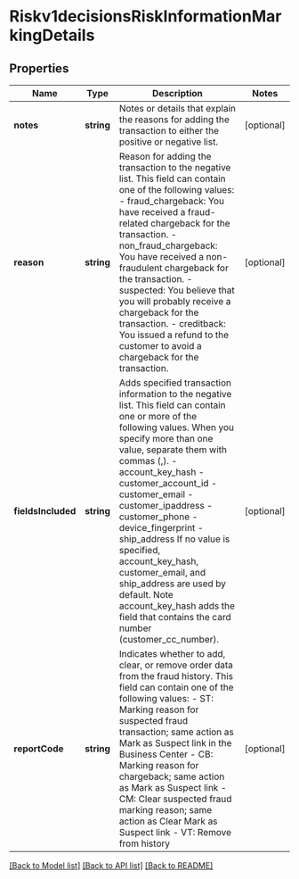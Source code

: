 # Riskv1decisionsRiskInformationMarkingDetails

## Properties
Name | Type | Description | Notes
------------ | ------------- | ------------- | -------------
**notes** | **string** | Notes or details that explain the reasons for adding the transaction to either the positive or negative list. | [optional] 
**reason** | **string** | Reason for adding the transaction to the negative list. This field can contain one of the following values: - fraud_chargeback: You have received a fraud-related chargeback for the transaction. - non_fraud_chargeback: You have received a non-fraudulent chargeback for the transaction. - suspected: You believe that you will probably receive a chargeback for the transaction. - creditback: You issued a refund to the customer to avoid a chargeback for the transaction. | [optional] 
**fieldsIncluded** | **string** | Adds specified transaction information to the negative list. This field can contain one or more of the following values. When you specify more than one value, separate them with commas (,). - account_key_hash - customer_account_id - customer_email - customer_ipaddress - customer_phone - device_fingerprint - ship_address If no value is specified, account_key_hash, customer_email, and ship_address are used by default. Note account_key_hash adds the field that contains the card number (customer_cc_number). | [optional] 
**reportCode** | **string** | Indicates whether to add, clear, or remove order data from the fraud history. This field can contain one of the following values: - ST: Marking reason for suspected fraud transaction; same action as Mark as Suspect link in the Business Center - CB: Marking reason for chargeback; same action as Mark as Suspect link - CM: Clear suspected fraud marking reason; same action as Clear Mark as Suspect link - VT: Remove from history | [optional] 

[[Back to Model list]](../README.md#documentation-for-models) [[Back to API list]](../README.md#documentation-for-api-endpoints) [[Back to README]](../README.md)


